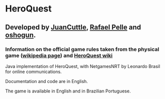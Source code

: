 # HeroQuest

## Developed by [JuanCuttle](https://github.com/JuanCuttle), [Rafael Pelle](https://github.com/rafaelpelle) and [oshogun](https://github.com/oshogun).

### Information on the official game rules taken from the physical game ([wikipedia page](https://en.wikipedia.org/wiki/HeroQuest)) and [HeroQuest wiki](http://heroquest.wikia.com/wiki/HeroQuest_Interactive_Wiki)


Java implementation of HeroQuest, with NetgamesNRT by Leonardo Brasil for online communications.

Documentation and code are in English.

The game is available in English and in Brazilian Portuguese.